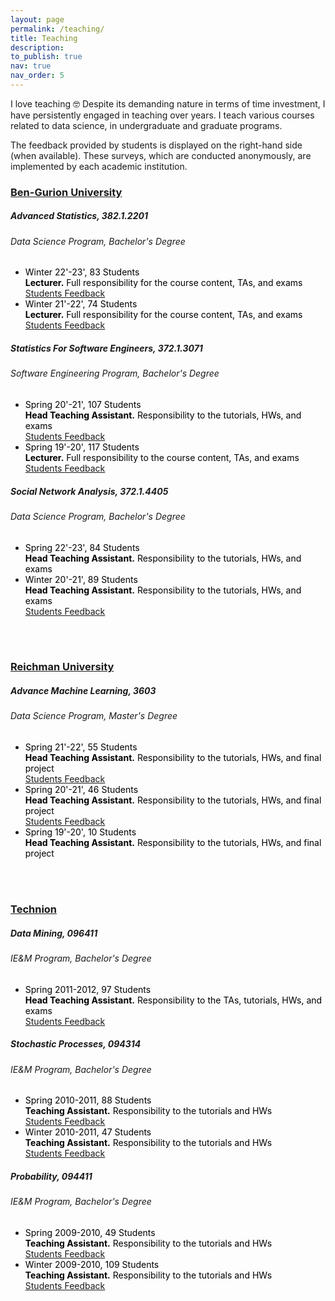```yaml
---
layout: page
permalink: /teaching/
title: Teaching
description:
to_publish: true
nav: true
nav_order: 5
---
```


<!-- I have taken the template from here: https://jessewei.dev/teaching/ --> 
<!-- the code is taken from here: https://github.com/jesse-wei/jessewei.dev/blob/master/_pages/teaching.md -->
<h8 class="card-subtitle font-bold"> I love teaching 🤓 Despite its demanding nature in terms of time investment, I have persistently engaged in teaching over years. I teach various courses related to data science, in undergraduate and graduate programs.</h8>
<br>

<h8 class="card-subtitle font-bold">The feedback provided by students is displayed on the right-hand side (when available). These surveys, which are conducted anonymously, are implemented by each academic institution. </h8>
<br>


<h3 style="color: #4b9cd3;" id="BGU"><a href="https://in.bgu.ac.il/en/pages/default.aspx">Ben-Gurion University</a></h3>
<!-- Advanced Statistics -->
<div class="card mt-3">
  <div class="p-3">
    <div class="row">
      <div class="col-sm-10">
        <h5 id="AdvancedStats" class="card-title">Advanced Statistics, 382.1.2201</h5>
        <h6 class="card-subtitle font-italic">Data Science Program, Bachelor's Degree</h6>
      </div>
    </div>
    <ul class="card-text font-weight-light list-group list-group-flush">
      <li class="list-group-item">
        <div class="row">
        <!-- The style here (font color black) is only because in a dark background, the text is not sharp enough for some reason -->
          <div class="col-sm-9" style="color: black">
            Winter 22'-23', 83 Students <br> <b>Lecturer.</b> Full responsibility for the course content, TAs, and exams 
          </div>
          <div class="col-sm-3">
            <a href="../assets/teaching_feedbacks/stats_winter_2023.xls" download>Students Feedback</a>
          </div>
        </div>
      </li>
      <li class="list-group-item">
        <div class="row">
          <!-- The style here (font color black) is only because in a dark background, the text is not sharp enough for some reason -->
          <div class="col-sm-9" style="color: black">
            Winter 21'-22', 74 Students <br> <b>Lecturer.</b> Full responsibility for the course content, TAs, and exams
          </div>
          <div class="col-sm-3">
            <a href="../assets/teaching_feedbacks/stats_winter_2022.xls" download>Students Feedback</a>
          </div>
        </div>
      </li>
    </ul>
  </div>
</div>

<!-- Statistics For Software Engineers -->
<div class="card mt-3">
  <div class="p-3">
    <div class="row">
      <div class="col-sm-10">
        <h5 id="StatsSoftwareEngineers" class="card-title">Statistics For Software Engineers, 372.1.3071</h5>
        <h6 class="card-subtitle font-italic">Software Engineering Program, Bachelor's Degree</h6>
      </div>
    </div>
    <ul class="card-text font-weight-light list-group list-group-flush">
      <li class="list-group-item">
        <div class="row">
          <!-- The style here (font color black) is only because in a dark background, the text is not sharp enough for some reason -->
          <div class="col-sm-9" style="color: black">
            Spring 20'-21', 107 Students <br> <b>Head Teaching Assistant.</b> Responsibility to the tutorials, HWs, and exams 
          </div>
          <div class="col-sm-3">
            <a href="../assets/teaching_feedbacks/stats_spring_2021.xls" download>Students Feedback</a>
          </div>
        </div>
      </li>
      <li class="list-group-item">
        <div class="row">
          <!-- The style here (font color black) is only because in a dark background, the text is not sharp enough for some reason -->
          <div class="col-sm-9" style="color: black">
            Spring 19'-20', 117 Students <br> <b>Lecturer.</b> Full responsibility to the course content, TAs, and exams
          </div>
          <div class="col-sm-3">
            <a href="../assets/teaching_feedbacks/stats_spring_2020.xls" download>Students Feedback</a>
          </div>
        </div>
      </li>
    </ul>
  </div>
</div>

<!-- SNA -->
<div class="card mt-3">
  <div class="p-3">
    <div class="row">
      <div class="col-sm-10">
        <h5 id="SNA" class="card-title">Social Network Analysis, 372.1.4405</h5>
        <h6 class="card-subtitle font-italic">Data Science Program, Bachelor's Degree</h6>
      </div>
    </div>
    <ul class="card-text font-weight-light list-group list-group-flush">
      <li class="list-group-item">
        <div class="row">
          <!-- The style here (font color black) is only because in a dark background, the text is not sharp enough for some reason -->
          <div class="col-sm-9" style="color: black">
            Spring 22'-23', 84 Students <br> <b>Head Teaching Assistant.</b> Responsibility to the tutorials, HWs, and exams
          </div>
          <!-- ADD Feedback after the survey! -->
        </div>
      </li>
      <li class="list-group-item">
        <div class="row">
          <!-- The style here (font color black) is only because in a dark background, the text is not sharp enough for some reason -->
          <div class="col-sm-9" style="color: black">
            Winter 20'-21', 89 Students <br> <b>Head Teaching Assistant.</b> Responsibility to the tutorials, HWs, and exams
          </div>
          <div class="col-sm-3">
            <a href="../assets/teaching_feedbacks/sna_spring_2021.xls" download>Students Feedback</a>
          </div>
        </div>
      </li>
    </ul>
  </div>
</div>

<br>
<br>

<h3 style="color: #4b9cd3;" id="IDC"><a href="https://www.runi.ac.il/en">Reichman University</a></h3>
<!-- Advanced ML -->
<div class="card mt-3">
  <div class="p-3">
    <div class="row">
      <div class="col-sm-10">
        <h5 id="AdvanceML" class="card-title">Advance Machine Learning, 3603</h5>
        <h6 class="card-subtitle font-italic">Data Science Program, Master's Degree</h6>
      </div>
    </div>
    <ul class="card-text font-weight-light list-group list-group-flush">
      <li class="list-group-item">
        <div class="row">
          <!-- The style here (font color black) is only because in a dark background, the text is not sharp enough for some reason -->
          <div class="col-sm-9" style="color: black">
            Spring 21'-22', 55 Students <br> <b>Head Teaching Assistant.</b> Responsibility to the tutorials, HWs, and final project
          </div>
          <div class="col-sm-3">
            <a href="../assets/teaching_feedbacks/advance_ml_2022.pdf" download>Students Feedback</a>
          </div>
        </div>
      </li>
      <li class="list-group-item">
        <div class="row">
          <!-- The style here (font color black) is only because in a dark background, the text is not sharp enough for some reason -->
          <div class="col-sm-9" style="color: black">
            Spring 20'-21', 46 Students <br> <b>Head Teaching Assistant.</b> Responsibility to the tutorials, HWs, and final project
          </div>
          <div class="col-sm-3">
            <a href="../assets/teaching_feedbacks/advance_ml_2021.pdf" download>Students Feedback</a>
          </div>
        </div>
      </li>
      <li class="list-group-item">
        <div class="row">
          <!-- The style here (font color black) is only because in a dark background, the text is not sharp enough for some reason -->
          <div class="col-sm-9" style="color: black">
            Spring 19'-20', 10 Students <br> <b>Head Teaching Assistant.</b> Responsibility to the tutorials, HWs, and final project
          </div>
          <!-- No feedback - COVID19 -->
        </div>
      </li>
    </ul>
  </div>
</div>

<br>
<br>

<h3 style="color: #4b9cd3;" id="Technion"><a href="https://www.technion.ac.il/en/home-2/">Technion</a></h3>
<!-- DM (Nardi) -->
<div class="card mt-3">
  <div class="p-3">
    <div class="row">
      <div class="col-sm-10">
        <h5 id="dataMining" class="card-title">Data Mining, 096411</h5>
        <h6 class="card-subtitle font-italic">IE&M Program, Bachelor's Degree</h6>
      </div>
    </div>
    <ul class="card-text font-weight-light list-group list-group-flush">
      <li class="list-group-item">
        <div class="row">
          <!-- The style here (font color black) is only because in a dark background, the text is not sharp enough for some reason -->
          <div class="col-sm-9" style="color: black">
            Spring 2011-2012, 97 Students <br> <b>Head Teaching Assistant.</b> Responsibility to the TAs, tutorials, HWs, and exams
          </div>
          <div class="col-sm-3">
            <a href="../assets/teaching_feedbacks/dm_spring_2012.pdf" download>Students Feedback</a>
          </div>
        </div>
      </li>
    </ul>
  </div>
</div>

<!-- Stochastic processes -->
<div class="card mt-3">
  <div class="p-3">
    <div class="row">
      <div class="col-sm-10">
        <h5 id="stochastics" class="card-title">Stochastic Processes, 094314</h5>
        <h6 class="card-subtitle font-italic">IE&M Program, Bachelor's Degree</h6>
      </div>
    </div>
    <ul class="card-text font-weight-light list-group list-group-flush">
      <li class="list-group-item">
        <div class="row">
          <!-- The style here (font color black) is only because in a dark background, the text is not sharp enough for some reason -->
          <div class="col-sm-9" style="color: black">
            Spring 2010-2011, 88 Students <br> <b>Teaching Assistant.</b> Responsibility to the tutorials and HWs
          </div>
          <div class="col-sm-3">
            <a href="../assets/teaching_feedbacks/stochastics_spring_2011.pdf" download>Students Feedback</a>
          </div>
        </div>
      </li>
      <li class="list-group-item">
        <div class="row">
          <!-- The style here (font color black) is only because in a dark background, the text is not sharp enough for some reason -->
          <div class="col-sm-9" style="color: black">
            Winter 2010-2011, 47 Students <br> <b>Teaching Assistant.</b> Responsibility to the tutorials and HWs
          </div>
          <div class="col-sm-3">
            <a href="../assets/teaching_feedbacks/stochastics_winter_2011.pdf" download>Students Feedback</a>
          </div>
        </div>
      </li>
    </ul>
  </div>
</div>

<!-- Probability -->
<div class="card mt-3">
  <div class="p-3">
    <div class="row">
      <div class="col-sm-10">
        <h5 id="probability" class="card-title">Probability, 094411</h5>
        <h6 class="card-subtitle font-italic">IE&M Program, Bachelor's Degree</h6>
      </div>
    </div>
    <ul class="card-text font-weight-light list-group list-group-flush">
      <li class="list-group-item">
        <div class="row">
          <!-- The style here (font color black) is only because in a dark background, the text is not sharp enough for some reason -->
          <div class="col-sm-9" style="color: black">
            Spring 2009-2010, 49 Students <br> <b>Teaching Assistant.</b> Responsibility to the tutorials and HWs
          </div>
          <div class="col-sm-3">
            <a href="../assets/teaching_feedbacks/probability_spring_2010.pdf" download>Students Feedback</a>
          </div>
        </div>
      </li>
      <li class="list-group-item">
        <div class="row">
          <!-- The style here (font color black) is only because in a dark background, the text is not sharp enough for some reason -->
          <div class="col-sm-9" style="color: black">
            Winter 2009-2010, 109 Students <br> <b>Teaching Assistant.</b> Responsibility to the tutorials and HWs
          </div>
          <div class="col-sm-3">
            <a href="../assets/teaching_feedbacks/probability_winter_2010.pdf" download>Students Feedback</a>
          </div>
        </div>
      </li>
    </ul>
  </div>
</div>

<br>
<!-- Separation before Giscus comments -->
<br>
